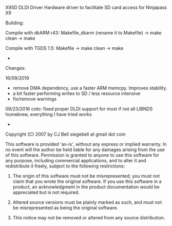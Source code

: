 X9SD DLDI Driver
Hardware driver to facilitate SD card access for Ninjapass X9


Building:

Compile with dkARM r43: Makefile_dkarm (rename it to Makefile) -> make clean -> make

Compile with TGDS 1.5: Makefile -> make clean -> make

-

Changes:

16/09/2019

- remove DMA dependency, use a faster ARM memcpy. Improves stability.
- a bit faster performing writes to SD / less resource intensive
- fix/remove warnings


09/23/2016
coto: fixed proper DLDI support for most if not all LIBNDS homebrew, everything I have tried works

-

Copyright (C) 2007 by CJ Bell
siegebell at gmail dot com


This software is provided 'as-is', without any express or implied warranty.  In
no event will the author be held liable for any damages arising from the use of
this software.  Permission is granted to anyone to use this software for any
purpose, including commercial applications, and to alter it and redistribute it
freely, subject to the following restrictions:

 1. The origin of this software must not be misrepresented; you must not claim
    that you wrote the original software. If you use this software in a
    product, an acknowledgment in the product documentation would be
    appreciated but is not required.

 2. Altered source versions must be plainly marked as such, and must not be
    misrepresented as being the original software.

 3. This notice may not be removed or altered from any source distribution.

